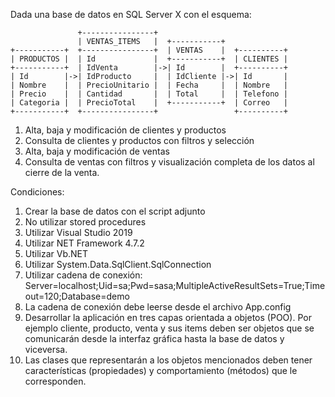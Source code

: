 Dada una base de datos en SQL Server X con el esquema:

                   +----------------+
                   | VENTAS_ITEMS   |  +-----------+
    +-----------+  +----------------+  | VENTAS    |  +----------+
    | PRODUCTOS |  | Id             |  +-----------+  | CLIENTES |
    +-----------+  | IdVenta        |->| Id        |  +----------+
    | Id        |->| IdProducto     |  | IdCliente |->| Id       |
    | Nombre    |  | PrecioUnitario |  | Fecha     |  | Nombre   |
    | Precio    |  | Cantidad       |  | Total     |  | Telefono |
    | Categoria |  | PrecioTotal    |  +-----------+  | Correo   |
    +-----------+  +----------------+                 +----------+

1. Alta, baja y modificación de clientes y productos
1. Consulta de clientes y productos con filtros y selección
1. Alta, baja y modificación de ventas
1. Consulta de ventas con filtros y visualización completa de los datos al cierre de la venta.

Condiciones:
1. Crear la base de datos con el script adjunto
1. No utilizar stored procedures
1. Utilizar Visual Studio 2019
1. Utilizar NET Framework 4.7.2
1. Utilizar Vb.NET
1. Utilizar System.Data.SqlClient.SqlConnection
1. Utilizar cadena de conexión:
   Server=localhost;Uid=sa;Pwd=sasa;MultipleActiveResultSets=True;Timeout=120;Database=demo
1. La cadena de conexión debe leerse desde el archivo App.config
1. Desarrollar la aplicación en tres capas orientada a objetos (POO). Por ejemplo cliente, producto, venta y sus items deben ser objetos que se comunicarán desde la interfaz gráfica hasta la base de datos y viceversa.
1. Las clases que representarán a los objetos mencionados deben tener características (propiedades) y comportamiento (métodos) que le corresponden.
